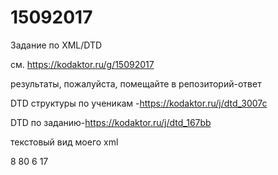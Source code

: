 # 15092017
Задание по XML/DTD

см. https://kodaktor.ru/g/15092017

результаты, пожалуйста, помещайте в репозиторий-ответ

DTD структуры по ученикам -https://kodaktor.ru/j/dtd_3007c

DTD по заданию-https://kodaktor.ru/j/dtd_167bb

текстовый вид моего xml
<?xml version="1.0" encoding="utf-8" ?> 
<!DOCTYPE table PUBLIC "GossJS" "https://kodaktor.ru/?!=dtd_1cfd7"> 
<table> 
<platforms> 
<platform name="Linux">8</platform> 
<platform name="Windows">80</platform> 
<platform name="MacOS">6</platform> 
<platform name="Phone">17</platform> 
</platforms> 
<IPs> 
<IP addr="077.234.203.101" frequency="12" /> 
<IP addr="005.144.096.251" frequency="11" /> 
<IP addr="081.222.086.058" frequency="11" /> 
<IP addr="005.164.066.173" frequency="11" /> 
<IP addr="091.122.189.004" frequency="11" /> 
<IP addr="094.019.018.060" frequency="11" /> 
</IPs> 
</table>
